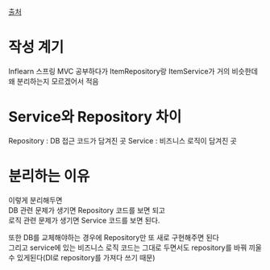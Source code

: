 [출처](https://www.inflearn.com/questions/77417)  

# 작성 계기  
Inflearn 스프링 MVC 공부하다가 ItemRepository랑 ItemService가 거의 비슷한데 왜 분리하는지 모르겠어서 적음  

# Service와 Repository 차이 
Repository : DB 접근 코드가 담겨진 곳
Service : 비즈니스 로직이 담겨진 곳  
  
# 분리하는 이유  
이렇게 분리해두면  
DB 관련 문제가 생기면 Repository 코드를 보면 되고  
로직 관련 문제가 생기면 Service 코드를 보면 된다.  

또한 DB를 교체해야하는 경우에 Repository만 또 새로 구현해주면 된다    
그리고 service에 있는 비즈니스 로직 코드는 그대로 두면서도 repository를 바꿔 끼울 수 있게된다(DI로 repository를 가져다 쓰기 때문)  

